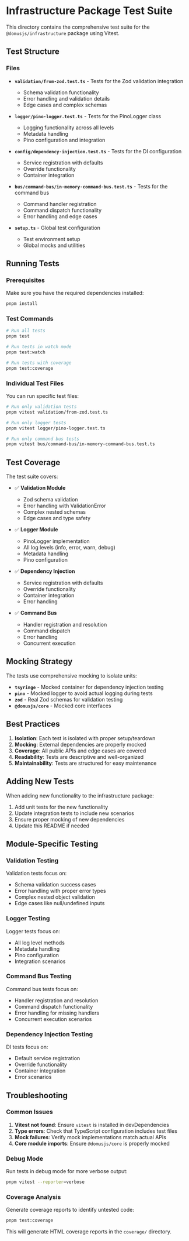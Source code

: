 # Infrastructure Package Test Suite

This directory contains the comprehensive test suite for the `@domusjs/infrastructure` package using Vitest.

## Test Structure

### Files

- **`validation/from-zod.test.ts`** - Tests for the Zod validation integration

  - Schema validation functionality
  - Error handling and validation details
  - Edge cases and complex schemas

- **`logger/pino-logger.test.ts`** - Tests for the PinoLogger class

  - Logging functionality across all levels
  - Metadata handling
  - Pino configuration and integration

- **`config/dependency-injection.test.ts`** - Tests for the DI configuration

  - Service registration with defaults
  - Override functionality
  - Container integration

- **`bus/command-bus/in-memory-command-bus.test.ts`** - Tests for the command bus

  - Command handler registration
  - Command dispatch functionality
  - Error handling and edge cases

- **`setup.ts`** - Global test configuration
  - Test environment setup
  - Global mocks and utilities

## Running Tests

### Prerequisites

Make sure you have the required dependencies installed:

```bash
pnpm install
```

### Test Commands

```bash
# Run all tests
pnpm test

# Run tests in watch mode
pnpm test:watch

# Run tests with coverage
pnpm test:coverage
```

### Individual Test Files

You can run specific test files:

```bash
# Run only validation tests
pnpm vitest validation/from-zod.test.ts

# Run only logger tests
pnpm vitest logger/pino-logger.test.ts

# Run only command bus tests
pnpm vitest bus/command-bus/in-memory-command-bus.test.ts
```

## Test Coverage

The test suite covers:

- ✅ **Validation Module**

  - Zod schema validation
  - Error handling with ValidationError
  - Complex nested schemas
  - Edge cases and type safety

- ✅ **Logger Module**

  - PinoLogger implementation
  - All log levels (info, error, warn, debug)
  - Metadata handling
  - Pino configuration

- ✅ **Dependency Injection**

  - Service registration with defaults
  - Override functionality
  - Container integration
  - Error handling

- ✅ **Command Bus**
  - Handler registration and resolution
  - Command dispatch
  - Error handling
  - Concurrent execution

## Mocking Strategy

The tests use comprehensive mocking to isolate units:

- **`tsyringe`** - Mocked container for dependency injection testing
- **`pino`** - Mocked logger to avoid actual logging during tests
- **`zod`** - Real Zod schemas for validation testing
- **`@domusjs/core`** - Mocked core interfaces

## Best Practices

1. **Isolation**: Each test is isolated with proper setup/teardown
2. **Mocking**: External dependencies are properly mocked
3. **Coverage**: All public APIs and edge cases are covered
4. **Readability**: Tests are descriptive and well-organized
5. **Maintainability**: Tests are structured for easy maintenance

## Adding New Tests

When adding new functionality to the infrastructure package:

1. Add unit tests for the new functionality
2. Update integration tests to include new scenarios
3. Ensure proper mocking of new dependencies
4. Update this README if needed

## Module-Specific Testing

### Validation Testing

Validation tests focus on:

- Schema validation success cases
- Error handling with proper error types
- Complex nested object validation
- Edge cases like null/undefined inputs

### Logger Testing

Logger tests focus on:

- All log level methods
- Metadata handling
- Pino configuration
- Integration scenarios

### Command Bus Testing

Command bus tests focus on:

- Handler registration and resolution
- Command dispatch functionality
- Error handling for missing handlers
- Concurrent execution scenarios

### Dependency Injection Testing

DI tests focus on:

- Default service registration
- Override functionality
- Container integration
- Error scenarios

## Troubleshooting

### Common Issues

1. **Vitest not found**: Ensure `vitest` is installed in devDependencies
2. **Type errors**: Check that TypeScript configuration includes test files
3. **Mock failures**: Verify mock implementations match actual APIs
4. **Core module imports**: Ensure `@domusjs/core` is properly mocked

### Debug Mode

Run tests in debug mode for more verbose output:

```bash
pnpm vitest --reporter=verbose
```

### Coverage Analysis

Generate coverage reports to identify untested code:

```bash
pnpm test:coverage
```

This will generate HTML coverage reports in the `coverage/` directory.
